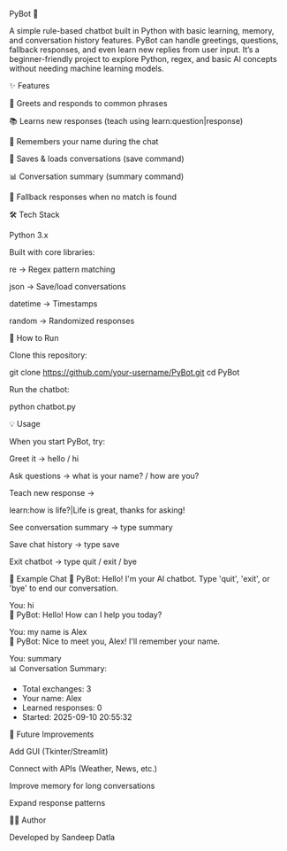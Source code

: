 PyBot 🤖

A simple rule-based chatbot built in Python with basic learning, memory, and conversation history features. PyBot can handle greetings, questions, fallback responses, and even learn new replies from user input. It’s a beginner-friendly project to explore Python, regex, and basic AI concepts without needing machine learning models.

✨ Features

👋 Greets and responds to common phrases

📚 Learns new responses (teach using learn:question|response)

📝 Remembers your name during the chat

💾 Saves & loads conversations (save command)

📊 Conversation summary (summary command)

🔄 Fallback responses when no match is found

🛠️ Tech Stack

Python 3.x

Built with core libraries:

re → Regex pattern matching

json → Save/load conversations

datetime → Timestamps

random → Randomized responses

🚀 How to Run

Clone this repository:

git clone https://github.com/your-username/PyBot.git
cd PyBot


Run the chatbot:

python chatbot.py

💡 Usage

When you start PyBot, try:

Greet it → hello / hi

Ask questions → what is your name? / how are you?

Teach new response →

learn:how is life?|Life is great, thanks for asking!  


See conversation summary → type summary

Save chat history → type save

Exit chatbot → type quit / exit / bye

📂 Example Chat
🤖 PyBot: Hello! I'm your AI chatbot. Type 'quit', 'exit', or 'bye' to end our conversation.  

You: hi  
🤖 PyBot: Hello! How can I help you today?  

You: my name is Alex  
🤖 PyBot: Nice to meet you, Alex! I'll remember your name.  

You: summary  
📊 Conversation Summary:  
   - Total exchanges: 3  
   - Your name: Alex  
   - Learned responses: 0  
   - Started: 2025-09-10 20:55:32  

🔮 Future Improvements

Add GUI (Tkinter/Streamlit)

Connect with APIs (Weather, News, etc.)

Improve memory for long conversations

Expand response patterns

👨‍💻 Author

Developed by Sandeep Datla
